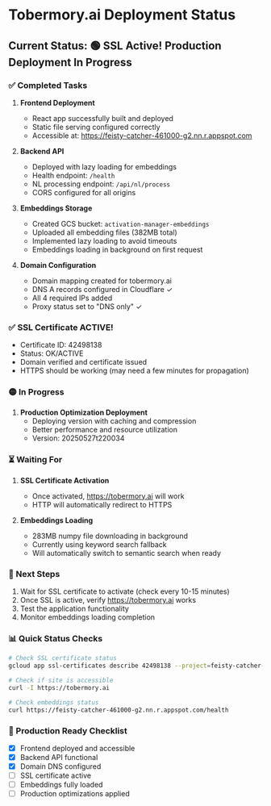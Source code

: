 # Tobermory.ai Deployment Status

## Current Status: 🟢 SSL Active! Production Deployment In Progress

### ✅ Completed Tasks

1. **Frontend Deployment**
   - React app successfully built and deployed
   - Static file serving configured correctly
   - Accessible at: https://feisty-catcher-461000-g2.nn.r.appspot.com

2. **Backend API**
   - Deployed with lazy loading for embeddings
   - Health endpoint: `/health`
   - NL processing endpoint: `/api/nl/process`
   - CORS configured for all origins

3. **Embeddings Storage**
   - Created GCS bucket: `activation-manager-embeddings`
   - Uploaded all embedding files (382MB total)
   - Implemented lazy loading to avoid timeouts
   - Embeddings loading in background on first request

4. **Domain Configuration**
   - Domain mapping created for tobermory.ai
   - DNS A records configured in Cloudflare ✓
   - All 4 required IPs added
   - Proxy status set to "DNS only" ✓

### ✅ SSL Certificate ACTIVE!
   - Certificate ID: 42498138
   - Status: OK/ACTIVE
   - Domain verified and certificate issued
   - HTTPS should be working (may need a few minutes for propagation)

### 🟡 In Progress

1. **Production Optimization Deployment**
   - Deploying version with caching and compression
   - Better performance and resource utilization
   - Version: 20250527t220034

### ⏳ Waiting For

1. **SSL Certificate Activation**
   - Once activated, https://tobermory.ai will work
   - HTTP will automatically redirect to HTTPS

2. **Embeddings Loading**
   - 283MB numpy file downloading in background
   - Currently using keyword search fallback
   - Will automatically switch to semantic search when ready

### 🔄 Next Steps

1. Wait for SSL certificate to activate (check every 10-15 minutes)
2. Once SSL is active, verify https://tobermory.ai works
3. Test the application functionality
4. Monitor embeddings loading completion

### 📊 Quick Status Checks

```bash
# Check SSL certificate status
gcloud app ssl-certificates describe 42498138 --project=feisty-catcher-461000-g2

# Check if site is accessible
curl -I https://tobermory.ai

# Check embeddings status
curl https://feisty-catcher-461000-g2.nn.r.appspot.com/health
```

### 🚀 Production Ready Checklist

- [x] Frontend deployed and accessible
- [x] Backend API functional
- [x] Domain DNS configured
- [ ] SSL certificate active
- [ ] Embeddings fully loaded
- [ ] Production optimizations applied